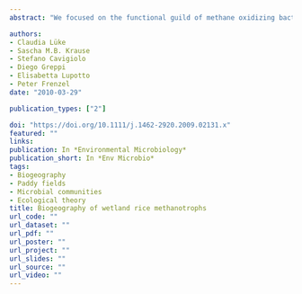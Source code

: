 ```yaml
---
abstract: "We focused on the functional guild of methane oxidizing bacteria (MOB) as model organisms to get deeper insights into microbial biogeography. The pmoA gene was used as a functional and phylogenetic marker for MOB in two approaches: (i) a pmoA database (> 4000 sequences) was evaluated to obtain insights into MOB diversity in Italian rice paddies, and paddy fields worldwide. The results show a wide geographical distribution of pmoA genotypes that seem to be specifically adapted to paddy fields (e.g. Rice Paddy Cluster 1 and Rice Paddy Cluster 2). (ii) On the smaller geographical scale, we designed a factorial experiment including three different locations, two rice varieties and two habitats (soil and roots) within each of three rice fields. Multivariate analysis of terminal restriction fragment analysis profiles revealed different community patterns at the three field sites, located 10–20 km apart. Root samples were characterized by high abundance of type I MOB whereas the rice variety had no effect. With the agronomical practice being nearly identical, historical contingencies might be responsible for the field site differences. Considering a large reservoir of viable yet inactive MOB cells acting as a microbial seed bank, environmental conditions might have selected and activated a different subset at a time thereby shaping the community."

authors:
- Claudia Lüke  
- Sascha M.B. Krause  
- Stefano Cavigiolo  
- Diego Greppi 
- Elisabetta Lupotto  
- Peter Frenzel
date: "2010-03-29"

publication_types: ["2"]

doi: "https://doi.org/10.1111/j.1462-2920.2009.02131.x"
featured: ""
links:
publication: In *Environmental Microbiology*
publication_short: In *Env Microbio*  
tags:
- Biogeography
- Paddy fields
- Microbial communities
- Ecological theory
title: Biogeography of wetland rice methanotrophs
url_code: ""
url_dataset: ""
url_pdf: ""
url_poster: ""
url_project: ""
url_slides: ""
url_source: ""
url_video: ""
---
```

